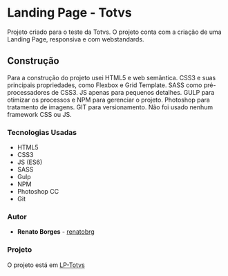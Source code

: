 # Landing Page  - Totvs

Projeto criado para o teste da Totvs. O projeto conta com a criação de uma Landing Page, responsiva e com webstandards.


## Construção

Para a construção do projeto usei HTML5 e web semântica. CSS3 e suas principais propriedades, como Flexbox e Grid Template. SASS como pré-processadores de CSS3. JS apenas para pequenos detalhes. GULP para otimizar os processos e NPM para gerenciar o projeto. Photoshop para tratamento de imagens. GIT para versionamento. Não foi usado nenhum framework CSS ou JS.


### Tecnologias Usadas

* HTML5
* CSS3
* JS (ES6)
* SASS
* Gulp
* NPM
* Photoshop CC
* Git


### Autor

* **Renato Borges** - [renatobrg](https://github.com/renatobrg)


### Projeto

O projeto está em [LP-Totvs](https://renatobrg.github.io/lp-totvs/)